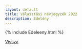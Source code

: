 ```yaml
---
layout: default
title: Választási névjegyzék 2022
description: Edelény
---
```


{% include Edeleeny.html %}

[Vissza](./)